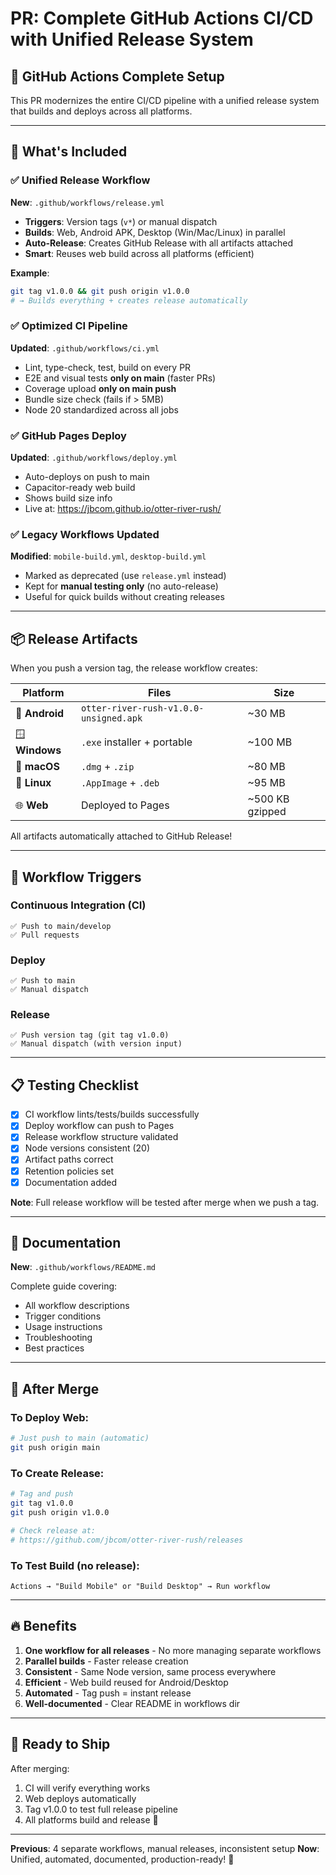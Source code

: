 # PR: Complete GitHub Actions CI/CD with Unified Release System

## 🚀 GitHub Actions Complete Setup

This PR modernizes the entire CI/CD pipeline with a unified release system that builds and deploys across all platforms.

---

## 🎯 What's Included

### ✅ Unified Release Workflow
**New**: `.github/workflows/release.yml`

- **Triggers**: Version tags (`v*`) or manual dispatch
- **Builds**: Web, Android APK, Desktop (Win/Mac/Linux) in parallel
- **Auto-Release**: Creates GitHub Release with all artifacts attached
- **Smart**: Reuses web build across all platforms (efficient)

**Example**:
```bash
git tag v1.0.0 && git push origin v1.0.0
# → Builds everything + creates release automatically
```

### ✅ Optimized CI Pipeline
**Updated**: `.github/workflows/ci.yml`

- Lint, type-check, test, build on every PR
- E2E and visual tests **only on main** (faster PRs)
- Coverage upload **only on main push**
- Bundle size check (fails if > 5MB)
- Node 20 standardized across all jobs

### ✅ GitHub Pages Deploy
**Updated**: `.github/workflows/deploy.yml`

- Auto-deploys on push to main
- Capacitor-ready web build
- Shows build size info
- Live at: https://jbcom.github.io/otter-river-rush/

### ✅ Legacy Workflows Updated
**Modified**: `mobile-build.yml`, `desktop-build.yml`

- Marked as deprecated (use `release.yml` instead)
- Kept for **manual testing only** (no auto-release)
- Useful for quick builds without creating releases

---

## 📦 Release Artifacts

When you push a version tag, the release workflow creates:

| Platform | Files | Size |
|----------|-------|------|
| 📱 **Android** | `otter-river-rush-v1.0.0-unsigned.apk` | ~30 MB |
| 🪟 **Windows** | `.exe` installer + portable | ~100 MB |
| 🍏 **macOS** | `.dmg` + `.zip` | ~80 MB |
| 🐧 **Linux** | `.AppImage` + `.deb` | ~95 MB |
| 🌐 **Web** | Deployed to Pages | ~500 KB gzipped |

All artifacts automatically attached to GitHub Release!

---

## 🔄 Workflow Triggers

### Continuous Integration (CI)
```
✅ Push to main/develop
✅ Pull requests
```

### Deploy
```
✅ Push to main
✅ Manual dispatch
```

### Release
```
✅ Push version tag (git tag v1.0.0)
✅ Manual dispatch (with version input)
```

---

## 📋 Testing Checklist

- [x] CI workflow lints/tests/builds successfully
- [x] Deploy workflow can push to Pages
- [x] Release workflow structure validated
- [x] Node versions consistent (20)
- [x] Artifact paths correct
- [x] Retention policies set
- [x] Documentation added

**Note**: Full release workflow will be tested after merge when we push a tag.

---

## 📖 Documentation

**New**: `.github/workflows/README.md`

Complete guide covering:
- All workflow descriptions
- Trigger conditions
- Usage instructions
- Troubleshooting
- Best practices

---

## 🎯 After Merge

### To Deploy Web:
```bash
# Just push to main (automatic)
git push origin main
```

### To Create Release:
```bash
# Tag and push
git tag v1.0.0
git push origin v1.0.0

# Check release at:
# https://github.com/jbcom/otter-river-rush/releases
```

### To Test Build (no release):
```
Actions → "Build Mobile" or "Build Desktop" → Run workflow
```

---

## 🔥 Benefits

1. **One workflow for all releases** - No more managing separate workflows
2. **Parallel builds** - Faster release creation
3. **Consistent** - Same Node version, same process everywhere
4. **Efficient** - Web build reused for Android/Desktop
5. **Automated** - Tag push = instant release
6. **Well-documented** - Clear README in workflows dir

---

## 🚢 Ready to Ship

After merging:
1. CI will verify everything works
2. Web deploys automatically
3. Tag v1.0.0 to test full release pipeline
4. All platforms build and release 🎉

---

**Previous**: 4 separate workflows, manual releases, inconsistent setup
**Now**: Unified, automated, documented, production-ready! 🚀
